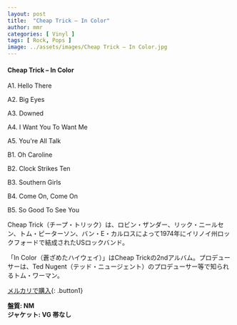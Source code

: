 ```yaml
---
layout: post
title:  "Cheap Trick – In Color"
author: mmr
categories: [ Vinyl ]
tags: [ Rock, Pops ]
image: ../assets/images/Cheap Trick – In Color.jpg
---
```


#### Cheap Trick – In Color

A1. Hello There

A2. Big Eyes

A3. Downed

A4. I Want You To Want Me

A5. You're All Talk

B1. Oh Caroline

B2. Clock Strikes Ten

B3. Southern Girls

B4. Come On, Come On

B5. So Good To See You

Cheap Trick（チープ・トリック）は、ロビン・ザンダー、リック・ニールセン、トム・ピーターソン、バン・E・カルロスによって1974年にイリノイ州ロックフォードで結成されたUSロックバンド。

「In Color（蒼ざめたハイウェイ）」はCheap Trickの2ndアルバム。プロデューサーは、Ted Nugent（テッド・ニュージェント）のプロデューサー等で知られるトム・ワーマン。

[メルカリで購入](https://jp.mercari.com/item/m96486417042){: .button1}

<div class="mt-4 mb-4 d-flex align-items-center">
<strong class="mr-1">盤質: NM</strong>
</div>
<div class="mt-4 mb-4 d-flex align-items-center">
<strong class="mr-1">ジャケット: VG 帯なし</strong>
</div>

